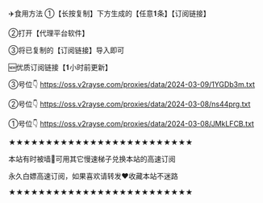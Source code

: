 ✈️食用方法
①【长按复制】下方生成的【任意𝟏条】【订阅链接】

②打开【代理平台软件】

③将已复制的【订阅链接】导入即可
 
 
 
 
🆕优质订阅链接【𝟏小时前更新】

③号位👇
https://oss.v2rayse.com/proxies/data/2024-03-09/1YGDb3m.txt

②号位👇
https://oss.v2rayse.com/proxies/data/2024-03-08/ns44prg.txt

①号位👇
https://oss.v2rayse.com/proxies/data/2024-03-08/JMkLFCB.txt




★★★★★★★★★★★★★★★★★★★★★★★★★

本站有时被墙🚫可用其它慢速梯子兑换本站的高速订阅

永久白嫖高速订阅，如果喜欢请转发❤️收藏本站不迷路

★★★★★★★★★★★★★★★★★★★★★★★★★
